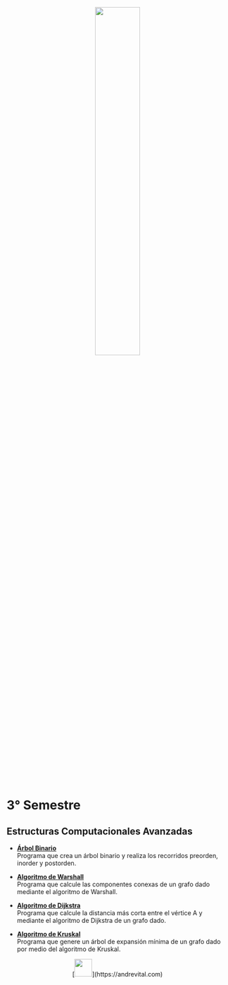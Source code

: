 <p align="center">
	<img src="https://www.uaa.mx/portal/wp-content/uploads/2017/06/uaalogo-01.png" width="45%">
</p>

# 3° Semestre
## Estructuras Computacionales Avanzadas
- **[Árbol Binario](https://andrevitalb.github.io/uaa_repo/3_Semestre/Estructuras/arbol_binario/)**  
    Programa que crea un árbol binario y realiza los recorridos preorden, inorder y postorden.  
    
- **[Algoritmo de Warshall](https://andrevitalb.github.io/uaa_repo/3_Semestre/Estructuras/algoritmo_warshall/)**  
    Programa que calcule las componentes conexas de un grafo dado mediante el algoritmo de Warshall.  
    
- **[Algoritmo de Dijkstra](https://andrevitalb.github.io/uaa_repo/3_Semestre/Estructuras/algoritmo_dijkstra/)**  
    Programa que calcule la distancia más corta entre el vértice A y mediante el algoritmo de Dijkstra de un grafo dado.  
    
- **[Algoritmo de Kruskal](https://andrevitalb.github.io/uaa_repo/3_Semestre/Estructuras/algoritmo_kruskal/)**  
    Programa que genere un árbol de expansión mínima de un grafo dado por medio del algoritmo de Kruskal.  
      

<p align="center">
    [<img src="https://www.andrevital.com/images/logo_contained_negative.svg" width="40px">](https://andrevital.com)
</p>